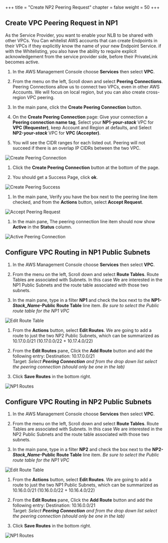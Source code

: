 +++
title = "Create NP2 Peering Request"
chapter = false
weight = 50
+++

## Create VPC Peering Request in NP1
As the Service Provider, you want to enable your NLB to be shared with other VPCs. You Can whitelist AWS accounts that can create Endpoints in their VPCs if they explicitly know the name of your new Endpoint Service. if with the Whitelisting, you also have the ability to require explicit acknowledgement from the service provider side, before their PrivateLink becomes active.

1. In the AWS Management Console choose **Services** then select **VPC**.

1. From the menu on the left, Scroll down and select **Peering Connections**. Peering Connections allow us to connect two VPCs, even in other AWS Accounts. We will focus on local region, but you can also create cross-region VPC peering.

1. In the main pane, click the **Create Peering Connection** button. 

1. On the **Create Peering Connection** page: Give your connection a **Peering connection name tag**, Select your **NP1-*your-stack*** VPC for **VPC (Requester)**, keep Account and Region at defaults, and Select **NP2-*your-stack*** VPC for **VPC (Accepter)**.

1. You will see the CIDR ranges for each listed out. Peering will not succeed if there is an overlap IP CIDRs between the two VPC.


![Create Peering Connection](../images/peer-createPeer.png)

1. Click the **Create Peering Connection** button at the bottom of the page.

1. You should get a Success Page, click **ok**.

![Create Peering Success](../images/peer-createSuccess.png)

1. In the main pane, Verify you have the box next to the peering line item checked, and from the **Actions** button, select **Accept Request**.

![Accept Peering Request](../images/peer-pending.png)

1. In the main pane, The peering connection line item should now show **Active** in the **Status** column.

![Active Peering Connection](../images/peer-active.png)

## Configure VPC Routing in NP1 Public Subnets

1. In the AWS Management Console choose **Services** then select **VPC**.

1. From the menu on the left, Scroll down and select **Route Tables**. Route Tables are associated with Subnets. In this case We are interested in the NP1 Public Subnets and the route table associated with those two subnets.

1. In the main pane, type in a filter **NP1** and check the box next to the **NP1-*Stack_Name*-Public Route Table** line item. *Be sure to select the Public route table for the NP1 VPC*

![Edit Route Table](../images/peer-routeTable.png)

1. From the **Actions** button, select **Edit Routes**. We are going to add a route to just the two NP2 Public Subnets, which can be summarized as 10.17.0.0/21 (10.17.0.0/22 + 10.17.4.0/22)

1. From the **Edit Routes** pane, Click the **Add Route** button and add the following entry:
Destination: 10.17.0.0/21  
Target: *Select **Peering Connection**  and from the drop down list select the peering connection (should only be one in the lab)*

1. Click **Save Routes** in the bottom right.

![NP1 Routes](../images/peer-np1Routing.png)

## Configure VPC Routing in NP2 Public Subnets

1. In the AWS Management Console choose **Services** then select **VPC**.

1. From the menu on the left, Scroll down and select **Route Tables**. Route Tables are associated with Subnets. In this case We are interested in the NP2 Public Subnets and the route table associated with those two subnets.

1. In the main pane, type in a filter **NP2** and check the box next to the **NP2-*Stack_Name*-Public Route Table** line item. *Be sure to select the Public route table for the NP1 VPC*

![Edit Route Table](../images/peer-routeTable.png)

1. From the **Actions** button, select **Edit Routes**. We are going to add a route to just the two NP1 Public Subnets, which can be summarized as 10.16.0.0/21 (10.16.0.0/22 + 10.16.4.0/22)

1. From the **Edit Routes** pane, Click the **Add Route** button and add the following entry:
Destination: 10.16.0.0/21  
Target: *Select **Peering Connection**  and from the drop down list select the peering connection (should only be one in the lab)*

1. Click **Save Routes** in the bottom right.

![NP1 Routes](../images/peer-np2Routing.png)



